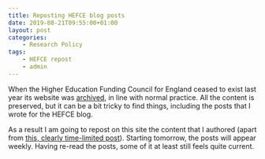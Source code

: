```yaml
---
title: Reposting HEFCE blog posts
date: 2019-08-21T09:55:00+01:00
layout: post
categories:
    - Research Policy
tags:
    - HEFCE repost
    - admin
---
```


When the Higher Education Funding Council for England ceased to exist last year its website was [archived](https://webarchive.nationalarchives.gov.uk/20180405114956/http://www.hefce.ac.uk/), in line with normal practice. All the content is preserved, but it can be a bit tricky to find things, including the posts that I wrote for the HEFCE blog.

As a result I am going to repost on this site the content that I authored (apart from [this, clearly time-limited post](https://webarchive.nationalarchives.gov.uk/20180405120725/http://blog.hefce.ac.uk/2017/12/07/international-panel-ref-2021/)). Starting tomorrow, the posts will appear weekly. Having re-read the posts, some of it at least still feels quite current.
